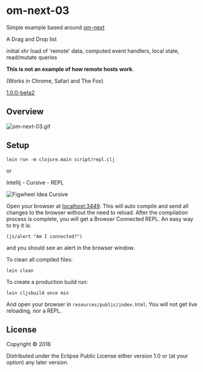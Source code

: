 # om-next-03

Simple example based around [om-next](https://github.com/omcljs/om/wiki/Quick-Start-%28om.next%29) 
 
A Drag and Drop list

initial xhr load of 'remote' data,
computed event handlers,
local state,
read/mutate queries

**This is not an example of how remote hosts work**.

(Works in Chrome, Safari and The Fox) 
 
[1.0.0-beta2](https://clojars.org/org.omcljs/om)

## Overview

![om-next-03.gif](https://raw.githubusercontent.com/griffio/griffio.github.io/master/public/om-next-03.gif)

## Setup

~~~
lein run -m clojure.main script/repl.clj
~~~

or

Intellij - Cursive - REPL

![Figwheel Idea Cursive](https://raw.githubusercontent.com/griffio/griffio.github.io/master/public/figwheel-idea.png)

Open your browser at [localhost:3449](http://localhost:3449/).
This will auto compile and send all changes to the browser without the
need to reload. After the compilation process is complete, you will
get a Browser Connected REPL. An easy way to try it is:

    (js/alert "Am I connected?")

and you should see an alert in the browser window.

To clean all compiled files:

    lein clean

To create a production build run:

    lein cljsbuild once min

And open your browser in `resources/public/index.html`. You will not
get live reloading, nor a REPL. 

## License

Copyright © 2016

Distributed under the Eclipse Public License either version 1.0 or (at your option) any later version.
